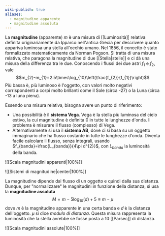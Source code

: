 ```yaml
---
wiki-publish: true
aliases:
  - magnitudine apparente
  - magnitudine assoluta
---
```

La **magnitudine** (apparente) $m$ è una misura di [[Luminosità]] relativa definita originariamente da Ipparco nell'antica Grecia per descrivere quanto appariva luminosa una stella all'occhio umano. Nel 1856, il concetto è stato formalizzato matematicamente da Norman Pogson. Si tratta di una misura relativa, che paragona la magnitudine di due [[Stella|stelle]] e ci dà una misura della differenza tra le due. Conoscendo i flussi dei due astri $f_{1}$ e $f_{2}$, vale
$$m_{2}-m_{1}=2.5\times\log_{10}\left(\frac{f_{2}}{f_{1}}\right)$$
Più bassa è, più luminoso è l'oggetto, con valori molto negativi corrispondenti a corpi molto brillanti come il Sole (circa -27) o la Luna (circa -13 a luna piena).

Essendo una misura relativa, bisogna avere un punto di riferimento:
- Una possibilità è il **sistema Vega**. Vega è la stella più luminosa del cielo estivo, la cui magnitudine è definita 0 in tutte le lunghezze d'onda. Il problema è misurare il flusso (complesso) di Vega.
- Alternativamente si usa il **sistema AB**, dove ci si basa su un oggetto immaginario che ha flusso costante in tutte le lunghezze d'onda. Diventa facile calcolare il flusso, senza integrali, usando $f_{banda}=\frac{L_{banda}}{4\pi d^{2}}$, con $L_{banda}$ la luminosità della banda.

![[Scala magnitudini apparenti|100%]]

![[Sistemi di magnitudine|center|100%]]

La magnitudine dipende dal flusso di un oggetto e quindi dalla sua distanza. Dunque, per "normalizzare" le magnitudini in funzione della distanza, si usa la **magnitudine assoluta**
$$M=m-5\log_{10}(d)+5\equiv m-\mu$$
dove $m$ è la magnitudine apparente in una certa banda e $d$ è la distanza dell'oggetto. $\mu$ si dice *modulo di distanza*. Questa misura rappresenta la luminosità che la stella avrebbe se fosse posta a 10 [[Parsec]] di distanza.

![[Scala magnitudini assolute|100%]]
